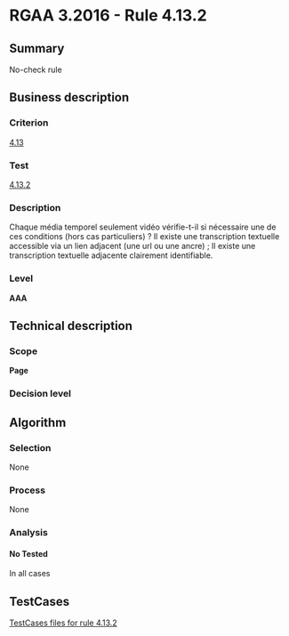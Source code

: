 # RGAA 3.2016 - Rule 4.13.2

## Summary
No-check rule


## Business description

### Criterion
[4.13](http://references.modernisation.gouv.fr/rgaa-accessibilite/criteres.html#crit-4-13)

### Test
[4.13.2](http://references.modernisation.gouv.fr/rgaa-accessibilite/criteres.html#test-4-13-2)

### Description
Chaque média temporel seulement vidéo vérifie-t-il si nécessaire une de ces conditions (hors cas particuliers) ? Il existe une transcription textuelle accessible via un lien adjacent (une url ou une ancre) ; Il existe une transcription textuelle adjacente clairement identifiable.

### Level
**AAA**


## Technical description

### Scope
**Page**

### Decision level


## Algorithm

### Selection
None

### Process
None

### Analysis

#### No Tested
In all cases


##  TestCases

[TestCases files for rule 4.13.2](https://github.com/Asqatasun/Asqatasun/tree/RGAA_3.2016/rules/rules-rgaa3.2016/src/test/resources/testcases/rgaa32016/Rgaa32016Rule041302/)


